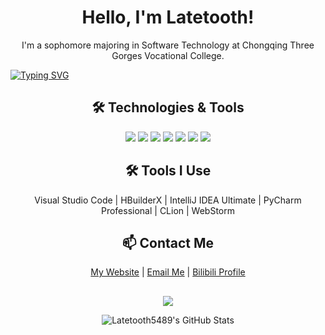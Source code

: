 
<h1 align="center">Hello, I'm Latetooth!</h1>
<p align="center">I'm a sophomore majoring in Software Technology at Chongqing Three Gorges Vocational College.</p>

<p align="left">
  <a href="https://github.com/DenverCoder1/readme-typing-svg"><img src="https://readme-typing-svg.demolab.com?font=Fira+Code&pause=1000&color=F70000&center=true&vCenter=true&width=430&lines=I+love+coding!;I+love+learning+new+things!;I+love+building+projects!" alt="Typing SVG" /></a>
</p>

<h2 align="center">🛠️ Technologies & Tools</h2>
<p align="center">
  <img src="https://img.shields.io/badge/Programming-Java-informational?style=flat&logo=java&logoColor=white&color=007396" />
  <img src="https://img.shields.io/badge/Programming-C%20Language-informational?style=flat&logo=c&logoColor=white&color=00599C" />
  <img src="https://img.shields.io/badge/Programming-Python-informational?style=flat&logo=python&logoColor=white&color=3776AB" />
  <img src="https://img.shields.io/badge/Database-MySQL-informational?style=flat&logo=mysql&logoColor=white&color=4479A1" />
  <img src="https://img.shields.io/badge/Frontend-Vue-informational?style=flat&logo=vue.js&logoColor=white&color=4FC08D" />
  <img src="https://img.shields.io/badge/Frontend-HTML%2BCSS-informational?style=flat&logo=html5&logoColor=white&color=E34F26" />
  <img src="https://img.shields.io/badge/Backend-Node.js-informational?style=flat&logo=node.js&logoColor=white&color=8CC84B" />
</p>

<h2 align="center">🛠️ Tools I Use</h2>
<p align="center">
  Visual Studio Code | HBuilderX | IntelliJ IDEA Ultimate | PyCharm Professional | CLion | WebStorm
</p>

<h2 align="center">📫 Contact Me</h2>
<p align="center">
  <a href="https://www.latetooth.cn">My Website</a> | 
  <a href="mailto:eveningl@qq.com">Email Me</a> | 
  <a href="https://space.bilibili.com/417832693">Bilibili Profile</a>
</p>

<h2 align="center"></h2>
<p align="center">
  <a href="https://skillicons.dev" align="center">
    <img src="https://skillicons.dev/icons?i=java,c,python,mysql,vue,html,css,nodejs,vscode,idea,pycharm,clion,webstorm" />
  </a>
</p>

<!-- GitHub Stats -->
<p align="center">
  <img src="https://github-readme-stats.vercel.app/api?username=Latetooth5489&show_icons=true&theme=radical" alt="Latetooth5489's GitHub Stats" />
</p>
